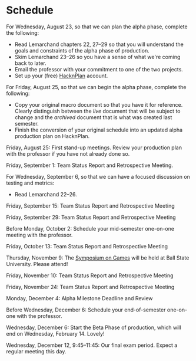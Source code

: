 # Schedule

For Wednesday, August 23, so that we can plan the alpha phase, complete the following:
- Read Lemarchand chapters 22, 27&ndash;29 so that you will understand the goals and constraints of the alpha phase of production.
- Skim Lemarchand 23&ndash;26 so you have a sense of what we're coming back to later.
- Email the professor with your commitment to one of the two projects.
- Set up your (free) [HacknPlan](https://hacknplan.com) account.

For Friday, August 25, so that we can begin the alpha phase, complete the following:
- Copy your original macro document so that you have it for reference. Clearly distinguish between the _live_ document that will be subject to change and the _archived_ document that is what was created last semester.
- Finish the conversion of your original schedule into an updated alpha production plan on HacknPlan. 

Friday, August 25: First stand-up meetings. Review your production plan with the professor if you have not already done so.

Friday, September 1: Team Status Report and Retrospective Meeting. 

For Wednesday, September 6, so that we can have a focused discussion on testing and metrics:
- Read Lemarchand 22&ndash;26.

Friday, September 15: Team Status Report and Retrospective Meeting

Friday, September 29: Team Status Report and Retrospective Meeting

Before Monday, October 2: Schedule your mid-semester one-on-one meeting with the professor.

Friday, October 13:  Team Status Report and Retrospective Meeting

Thursday, November 9: The [Symposium on Games](https://symposiumongames.org/) will be held at Ball State University. Please attend!

Friday, November 10:  Team Status Report and Retrospective Meeting

Friday, November 24: Team Status Report and Retrospective Meeting

Monday, December 4: Alpha Milestone Deadline and Review

Before Wednesday, December 6: Schedule your end-of-semester one-on-one with the professor.

Wednesday, December 6: Start the Beta Phase of production, which will end on Wednesday, February 14. Lovely!

Wednesday, December 12, 9:45&ndash;11:45: Our final exam period. Expect a regular meeting this day.
